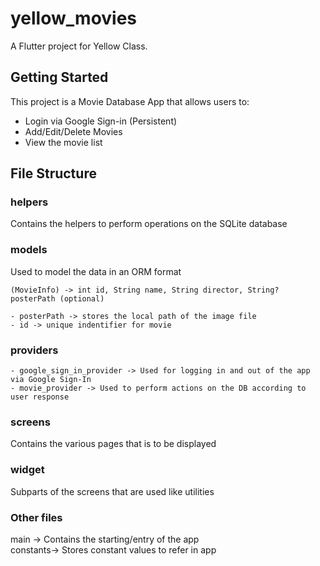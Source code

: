 # yellow_movies

A Flutter project for Yellow Class.

## Getting Started

This project is a Movie Database App that allows users to:
* Login via Google Sign-in (Persistent)
* Add/Edit/Delete Movies
* View the movie list


## File Structure

### helpers
Contains the helpers to perform operations on the SQLite database

### models
Used to model the data in an ORM format

```
(MovieInfo) -> int id, String name, String director, String? posterPath (optional)
        
- posterPath -> stores the local path of the image file
- id -> unique indentifier for movie
```

### providers

```
- google_sign_in_provider -> Used for logging in and out of the app via Google Sign-In
- movie_provider -> Used to perform actions on the DB according to user response
```

### screens
Contains the various pages that is to be displayed

### widget
Subparts of the screens that are used like utilities

### Other files

main -> Contains the starting/entry of the app<br>
constants-> Stores constant values to refer in app